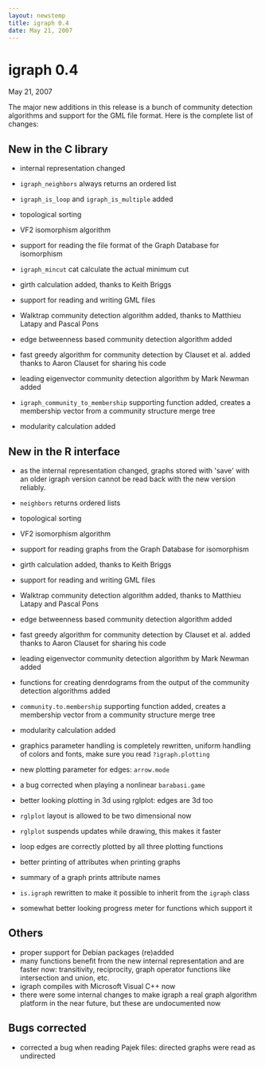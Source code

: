 ```yaml
---
layout: newstemp
title: igraph 0.4
date: May 21, 2007
---
```


igraph 0.4
=========

May 21, 2007

The major new additions in this release is a bunch of community
detection algorithms and support for the GML file format. Here 
is the complete list of changes:

<!--more-->

New in the C library
--------------------

- internal representation changed
- `igraph_neighbors` always returns an ordered list
- `igraph_is_loop` and `igraph_is_multiple` added

- topological sorting
- VF2 isomorphism algorithm
- support for reading the file format of the Graph Database for isomorphism
- `igraph_mincut` cat calculate the actual minimum cut
- girth calculation added, thanks to Keith Briggs
- support for reading and writing GML files

- Walktrap community detection algorithm added, thanks to Matthieu Latapy 
  and Pascal Pons
- edge betweenness based community detection algorithm added
- fast greedy algorithm for community detection by Clauset et al. added
  thanks to Aaron Clauset for sharing his code
- leading eigenvector community detection algorithm by Mark Newman added
- `igraph_community_to_membership` supporting function added, creates 
  a membership vector from a community structure merge tree
- modularity calculation added

New in the R interface
----------------------

- as the internal representation changed, graphs stored with 'save' 
  with an older igraph version cannot be read back with the new
  version reliably.
- `neighbors` returns ordered lists

- topological sorting
- VF2 isomorphism algorithm
- support for reading graphs from the Graph Database for isomorphism
- girth calculation added, thanks to Keith Briggs
- support for reading and writing GML files

- Walktrap community detection algorithm added, thanks to Matthieu Latapy 
  and Pascal Pons
- edge betweenness based community detection algorithm added
- fast greedy algorithm for community detection by Clauset et al. added
  thanks to Aaron Clauset for sharing his code  
- leading eigenvector community detection algorithm by Mark Newman added
- functions for creating denrdograms from the output of the 
  community detection algorithms added
- `community.to.membership` supporting function added, creates 
  a membership vector from a community structure merge tree
- modularity calculation added

- graphics parameter handling is completely rewritten, uniform handling 
  of colors and fonts, make sure you read `?igraph.plotting`
- new plotting parameter for edges: `arrow.mode`
- a bug corrected when playing a nonlinear `barabasi.game`
- better looking plotting in 3d using rglplot: edges are 3d too
- `rglplot` layout is allowed to be two dimensional now
- `rglplot` suspends updates while drawing, this makes it faster
- loop edges are correctly plotted by all three plotting functions

- better printing of attributes when printing graphs
- summary of a graph prints attribute names
- `is.igraph` rewritten to make it possible to inherit from the `igraph` class
- somewhat better looking progress meter for functions which support it

Others
------

- proper support for Debian packages (re)added
- many functions benefit from the new internal representation and are 
  faster now: transitivity, reciprocity, graph operator functions like 
  intersection and union, etc.
- igraph compiles with Microsoft Visual C++ now
- there were some internal changes to make igraph a real graph algorithm
  platform in the near future, but these are undocumented now

Bugs corrected
--------------

- corrected a bug when reading Pajek files: directed graphs were read as
  undirected
